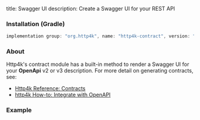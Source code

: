 title: Swagger UI
description: Create a Swagger UI for your REST API

### Installation (Gradle)

```groovy
implementation group: "org.http4k", name: "http4k-contract", version: "4.27.4.0"
```

### About
Http4k's contract module has a built-in method to render a Swagger UI for your **OpenApi** v2 or v3 description.
For more detail on generating contracts, see:

- [Http4k Reference: Contracts](/guide/reference/contracts)
- [http4k How-to: Integrate with OpenAPI](/guide/howto/integrate_with_openapi)

### Example [<img class="octocat"/>](https://github.com/http4k/http4k/blob/master/src/docs/guide/howto/create_a_swagger_ui/example.kt)

<script src="https://gist-it.appspot.com/https://github.com/http4k/http4k/blob/master/src/docs/guide/howto/create_a_swagger_ui/example.kt"></script>

